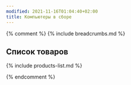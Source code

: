 ```yaml
---
modified: 2021-11-16T01:04:40+02:00
title: Компьютеры в сборе
---
```

{% comment %}
{% include breadcrumbs.md %}

## Список товаров
{% include products-list.md %}

{% endcomment %}
